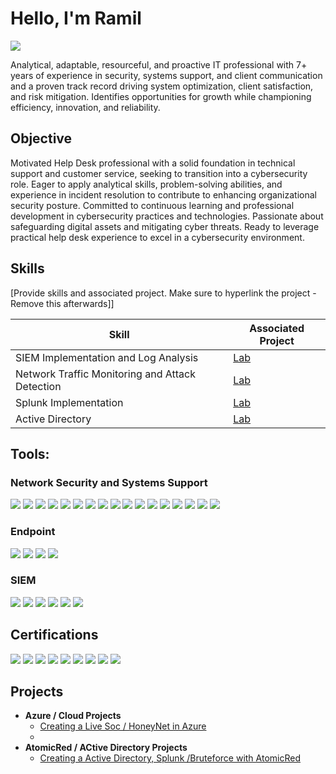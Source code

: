 # Hello, I'm Ramil 
<a href="https://www.linkedin.com/in/ramilnamazov/"><img src="https://img.shields.io/badge/-LinkedIn-0072b1?&style=for-the-badge&logo=linkedin&logoColor=white" /></a>



Analytical, adaptable, resourceful, and proactive IT professional with 7+ years of experience in   security, systems support, and client communication and a proven track record driving system optimization, client satisfaction, and risk mitigation. Identifies opportunities for growth while championing efficiency, innovation, and reliability.


## Objective

Motivated Help Desk professional with a solid foundation in technical support and customer service, seeking to transition into a cybersecurity role. Eager to apply analytical skills, problem-solving abilities, and experience in incident resolution to contribute to enhancing organizational security posture. Committed to continuous learning and professional development in cybersecurity practices and technologies. Passionate about safeguarding digital assets and mitigating cyber threats. Ready to leverage practical help desk experience to excel in a cybersecurity environment.


## Skills
[Provide skills and associated project. Make sure to hyperlink the project - Remove this afterwards]]

| Skill                                         | Associated Project         |
|-----------------------------------------------|----------------------------|
| SIEM Implementation and Log Analysis          | <a href="https://github.com/ramilnamazov/Azure-Soc.git"> Lab</a>|
| Network Traffic Monitoring and Attack Detection | <a href="https://github.com/ramilnamazov/Azure-Soc.git"> Lab</a>|
| Splunk  Implementation     | <a href="https://github.com/ramilnamazov/Atomic-Red-Project-"> Lab</a>|
| Active Directory     | <a href="https://github.com/ramilnamazov/Atomic-Red-Project-"> Lab</a>|



## Tools:

### Network Security and Systems Support

<div>
    <a href="#"><img src="https://img.shields.io/badge/-Active%20Directory-0052CC?style=for-the-badge&logo=Active%20Directory&logoColor=white" /></a>
    <a href="#"><img src="https://img.shields.io/badge/-Microsoft%20365-0078D4?style=for-the-badge&logo=Microsoft%20Office%20365&logoColor=white" /></a>
    <a href="#"><img src="https://img.shields.io/badge/-SCCM-5B5B5B?style=for-the-badge&logo=Microsoft&logoColor=white" /></a>
    <a href="#"><img src="https://img.shields.io/badge/-Splunk-000000?style=for-the-badge&logo=Splunk&logoColor=white" /></a>
    <a href="#"><img src="https://img.shields.io/badge/-Cisco%20AnyConnect-184A7D?style=for-the-badge&logo=Cisco&logoColor=white" /></a>
    <a href="#"><img src="https://img.shields.io/badge/-MYIAM-FFCC00?style=for-the-badge&logo=Oracle&logoColor=black" /></a>
    <a href="#"><img src="https://img.shields.io/badge/-MobileIron-003366?style=for-the-badge&logo=MobileIron&logoColor=white" /></a>
    <a href="#"><img src="https://img.shields.io/badge/-Webex-430098?style=for-the-badge&logo=Cisco%20Webex&logoColor=white" /></a>
    <a href="#"><img src="https://img.shields.io/badge/-Ivalua-0091EA?style=for-the-badge&logo=Ivalua&logoColor=white" /></a>
    <a href="#"><img src="https://img.shields.io/badge/-Nessus-339933?style=for-the-badge&logo=Nessus&logoColor=white" /></a>
    <a href="#"><img src="https://img.shields.io/badge/-Cuckoo%20Sandbox-000000?style=for-the-badge&logo=Cuckoo%20Sandbox&logoColor=white" /></a>
    <a href="#"><img src="https://img.shields.io/badge/-Virus%20Total-394EFF?style=for-the-badge&logo=VirusTotal&logoColor=white" /></a>
    <a href="#"><img src="https://img.shields.io/badge/-Metasploit-000000?style=for-the-badge&logo=Metasploit&logoColor=red" /></a>
    <a href="#"><img src="https://img.shields.io/badge/-Azure%20Sentinel-0089D6?style=for-the-badge&logo=Microsoft%20Azure&logoColor=white" /></a>
    <a href="#"><img src="https://img.shields.io/badge/-Nmap-4D4D4D?style=for-the-badge&logo=Nmap&logoColor=CC0000" /></a>
    <a href="#"><img src="https://img.shields.io/badge/-Wireshark-1679A7?style=for-the-badge&logo=Wireshark&logoColor=white" /></a>
    <a href="#"><img src="https://img.shields.io/badge/-Suricata-EF3B2D?style=for-the-badge&logo=Suricata&logoColor=white" /></a>
</div>


### Endpoint
<div>
    <img src="https://img.shields.io/badge/-Microsoft_Defender_for_Endpoint-00A4EF?&style=for-the-badge&logo=Microsoft&logoColor=white" />
  <a href="#"><img src="https://img.shields.io/badge/-SentinelOne-DB1F76?style=for-the-badge&logo=SentinelOne&logoColor=white" /></a>
    <a href="#"><img src="https://img.shields.io/badge/-CrowdStrike%20Falcon-FF6600?style=for-the-badge&logo=CrowdStrike&logoColor=white" /></a>
    <a href="#"><img src="https://img.shields.io/badge/-McAfee-008FD5?style=for-the-badge&logo=McAfee&logoColor=white" /></a>
</div>

### SIEM
<div>
    <img src="https://img.shields.io/badge/-Microsoft_Sentinel-0078D4?&style=for-the-badge&logo=Microsoft&logoColor=white" />
    <img src="https://img.shields.io/badge/-Splunk-000000?&style=for-the-badge&logo=Splunk&logoColor=white" />
<a href="https://www.credly.com/badges/d0292154-079b-4768-82c8-57efb7fe8c64/linked_in_profile" target="_blank"><img src="https://img.shields.io/badge/-Elastic-005571?&style=for-the-badge&logo=Elastic&logoColor=white" /></a>
    <img src="https://img.shields.io/badge/-Wazuh-04A777?&style=for-the-badge&logo=Wazuh&logoColor=white" />
    <img src="https://img.shields.io/badge/-CrowdStrike-FF6600?&style=for-the-badge&logo=CrowdStrike&logoColor=white" />
    <img src="https://img.shields.io/badge/-IBM_QRadar-054ADA?&style=for-the-badge&logo=IBM&logoColor=white" />
</div>

## Certifications
<div>
        <a href="#"><img src="https://img.shields.io/badge/-CompTIA%20A+-0052CC?style=for-the-badge&logo=CompTIA&logoColor=white" /></a>
        <a href="#"><img src="https://img.shields.io/badge/-CompTIA%20Network+-0052CC?style=for-the-badge&logo=CompTIA&logoColor=white" /></a>
<a href="https://www.credly.com/badges/ee92a9bc-625f-4792-afcb-7c5739ab41a8/linked_in_profile" target="_blank"><img src="https://img.shields.io/badge/-CompTIA%20Security%2B-00B0F0?style=for-the-badge&logo=CompTIA&logoColor=white" /></a>
        <a href="#"><img src="https://img.shields.io/badge/-Microsoft%20Azure-0089D6?style=for-the-badge&logo=Microsoft%20Azure&logoColor=white" /></a>
        <a href="#"><img src="https://img.shields.io/badge/-AWS-232F3E?style=for-the-badge&logo=Amazon%20AWS&logoColor=white" /></a>
      <a href="#"><img src="https://img.shields.io/badge/-Rangeforce%20SOC1-1F1F1F?style=for-the-badge&logoColor=white" /></a>
<a href="https://www.credly.com/badges/b721d749-d3e0-466c-8e50-1ea3ceede787/linked_in_profile" target="_blank"><img src="https://img.shields.io/badge/-Rangeforce%20SOC2-1F1F1F?style=for-the-badge&logoColor=white" /></a>
<a href="https://www.credly.com/badges/2e487fa7-7592-482e-bc44-3065e77b16fc/linked_in_profile" target="_blank"><img src="https://img.shields.io/badge/-RangeForce%20MITRE%20ATT%26CK%20Ready-1F1F1F?style=for-the-badge&logoColor=white" /></a>
<a href="https://www.credly.com/org/rangeforce/badge/junior-penetration-tester" target="_blank"><img src="https://img.shields.io/badge/-RangeForce%20Junior%20Penetration%20Tester-1F1F1F?style=for-the-badge&logoColor=white" /></a>



</div>

## Projects
- <b>Azure / Cloud Projects </b>
  - [Creating a Live Soc / HoneyNet in Azure ](https://github.com/ramilnamazov/Azure-Soc.git)
  - 
- <b> AtomicRed / ACtive Directory  Projects </b>
  - [Creating a Active Directory, Splunk  /Bruteforce with AtomicRed ](https://github.com/ramilnamazov/Atomic-Red-Project-)
